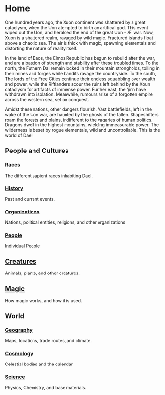 # Home
One hundred years ago, the Xuon continent was shattered by a great
cataclysm, when the Uon atempted to birth an artifical god. This event
wiped out the Uon, and heralded the end of the great Uon - Æl war.
Now, Xuon is a shattered realm, ravaged by wild magic. Fractured islands float
above a chaotic sea. The air is thick with magic, spawning
elementals and distorting the nature of reality itself.

In the land of Eaos, the Elmos Republic has begun to rebuild after the
war, and are a bastion of strength and stability after these troubled
times.
To the north, the Futhern Dal remain locked in their mountain
strongholds, toiling in their mines and forges while bandits ravage the
countryside.
To the south, The lords of the Free Cities continue their endless
squabbling over wealth and power, while the Riftlanders scour the ruins
left behind by the Xoun cataclysm for artifacts of immense power.
Further east, the 'jinn have withdrawn into isolation.
Meanwhile, rumours arise of a forgotten empire across the western sea, set on conquest.

Amidst these nations, other dangers flourish. 
Vast battlefields, left in the wake of the Uon war, are haunted by the ghosts of the fallen.
Shapeshifters roam the forests and plains, indifferent to the vagaries of human politics.
Dragons dwell in the highest mountains, wielding immeasurable power.
The wilderness is beset by rogue elementals, wild and uncontrollable.
This is the world of Dael.

## People and Cultures

### [Races](./culture/races)

The different sapient races inhabiting Dael.

### [History](./culture/history/history)

Past and current events.

### [Organizations](./culture/organization)

Nations, political entities, religions, and other organizations

### [People](./culture/people)

Individual People

## [Creatures](./world/bestiary/)

Animals, plants, and other creatures.

## [Magic](./world/magic)

How magic works, and how it is used.

## World

### [Geography](./world/geography)

Maps, locations, trade routes, and climate.

### [Cosmology](./world/cosmology/cosmology)

Celestial bodies and the calendar

### [Science](./world/science)

Physics, Chemistry, and base materials.



